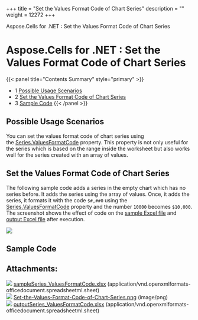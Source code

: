 +++
title = "Set the Values Format Code of Chart Series" 
description = "" 
weight = 12272 
+++

Aspose.Cells for .NET : Set the Values Format Code of Chart Series  

# Aspose.Cells for .NET : Set the Values Format Code of Chart Series


{{< panel title="Contents Summary" style="primary" >}}
*   1 [Possible Usage Scenarios](#SettheValuesFormatCodeofChartSeries-PossibleUsageScenarios)
*   2 [Set the Values Format Code of Chart Series](#SettheValuesFormatCodeofChartSeries-SettheValuesFormatCodeofChartSeries)
*   3 [Sample Code](#SettheValuesFormatCodeofChartSeries-SampleCode)
{{< /panel >}}
 

## Possible Usage Scenarios

You can set the values format code of chart series using the [Series.ValuesFormatCode](https://apireference.aspose.com/cells/net/aspose.cells.charts/series/properties/valuesformatcode) property. This property is not only useful for the series which is based on the range inside the worksheet but also works well for the series created with an array of values.

## Set the Values Format Code of Chart Series

The following sample code adds a series in the empty chart which has no series before. It adds the series using the array of values. Once, it adds the series, it formats it with the code `$#,##0` using the [Series.ValuesFormatCode](https://apireference.aspose.com/cells/net/aspose.cells.charts/series/properties/valuesformatcode) property and the number `10000` becomes `$10,000`. The screenshot shows the effect of code on the [sample Excel file](https://docs2.aspose.com/cells/net/attachments/51479831/51740712.xlsx) and [output Excel file](https://docs2.aspose.com/cells/net/attachments/51479831/51740713.xlsx) after execution.

![](https://docs2.aspose.com/cells/net/attachments/51479831/51740714.png)

## Sample Code

## Attachments:

![](https://docs2.aspose.com/cells/net/images/icons/bullet_blue.gif) [sampleSeries\_ValuesFormatCode.xlsx](https://docs2.aspose.com/cells/net/attachments/51479831/51740712.xlsx) (application/vnd.openxmlformats-officedocument.spreadsheetml.sheet)  
![](https://docs2.aspose.com/cells/net/images/icons/bullet_blue.gif) [Set-the-Values-Format-Code-of-Chart-Series.png](https://docs2.aspose.com/cells/net/attachments/51479831/51740714.png) (image/png)  
![](https://docs2.aspose.com/cells/net/images/icons/bullet_blue.gif) [outputSeries\_ValuesFormatCode.xlsx](https://docs2.aspose.com/cells/net/attachments/51479831/51740713.xlsx) (application/vnd.openxmlformats-officedocument.spreadsheetml.sheet)  

